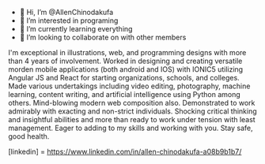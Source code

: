- 👋 Hi, I’m @AllenChinodakufa
- 👀 I’m interested in programing
- 🌱 I’m currently learning everything
- 💞️ I’m looking to collaborate on with other members

I'm exceptional in illustrations, web, and programming designs with more than 4 years of involvement. Worked in designing and creating versatile morden mobile applications (both android and IOS) with IONIC5 utilizing Angular JS and React for starting organizations, schools, and colleges. Made various undertakings including video editing, photography, machine learning, content writing, and artificial intelligence using Python among others. Mind-blowing modern web composition also. Demonstrated to work admirably with exacting and non-strict individuals. Shocking critical thinking and insightful abilities and more than ready to work under tension with least management. Eager to adding to my skills and working with you. Stay safe, good health.

[linkedin] = https://www.linkedin.com/in/allen-chinodakufa-a08b9b1b7/
<!---
AllenChinodakufa/AllenChinodakufa is a ✨ special ✨ repository because its `README.md` (this file) appears on your GitHub profile.
You can click the Preview link to take a look at your changes.
--->
